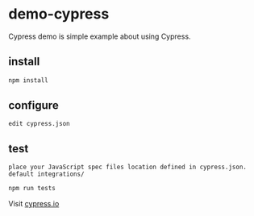 # demo-cypress

Cypress demo is simple example about using Cypress.

## install

```bash
npm install
```

## configure

```text
edit cypress.json
```

## test

```text
place your JavaScript spec files location defined in cypress.json.
default integrations/
```

```bash
npm run tests
```


Visit [cypress.io](https://www.cypress.io/ "Cypress.io")
